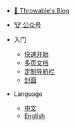* [:dog: Throwable's Blog](https://www.xncoding.com)
* [:cow: 公众号](https://mp.weixin.qq.com/s/we61y1DNKabf5pQK2QqCMw)

* 入门
  * [快速开始](zh-cn/quickstart.md)
  * [多页文档](zh-cn/more-pages.md)
  * [定制导航栏](zh-cn/custom-navbar.md)
  * [封面](zh-cn/cover.md)

* Language
  * [中文](/)
  * [English](zh-cn/)
